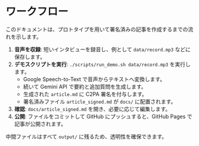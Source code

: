 # ワークフロー

このドキュメントは、プロトタイプを用いて署名済みの記事を作成するまでの流れを示します。

1. **音声を収録**: 短いインタビューを録音し、例として `data/record.mp3` などに保存します。
2. **デモスクリプトを実行**: `./scripts/run_demo.sh data/record.mp3` を実行します。
   - Google Speech-to-Text で音声からテキストへ変換します。
   - 続いて Gemini API で要約と追加質問を生成します。
   - 生成された `article.md` に C2PA 署名を付与します。
   - 署名済みファイル `article_signed.md` が `docs/` に配置されます。
3. **確認**: `docs/article_signed.md` を開き、必要に応じて編集します。
4. **公開**: ファイルをコミットして GitHub にプッシュすると、GitHub Pages で記事が公開されます。

中間ファイルはすべて `output/` に残るため、透明性を確保できます。

